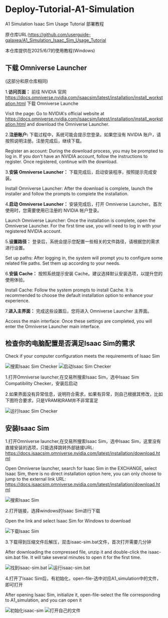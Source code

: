 # Deploy-Tutorial-A1-Simulation
A1 Simulation Isaac Sim Usage Tutorial 部署教程

原仓库URL:https://github.com/userguide-galaxea/A1_Simulation_Isaac_Sim_Usage_Tutorial

本仓库提供在2025/6/7的使用教程(Windows)

## 下载 Omniverse Launcher 

(这部分和原仓库相同)

1.**访问页面：**  前往 NVIDIA 官网 
https://docs.omniverse.nvidia.com/isaacsim/latest/installation/install_workstation.html 下载 Omniverse Launche

Visit the page: Go to NVIDIA's official website at https://docs.omniverse.nvidia.com/isaacsim/latest/installation/install_workstation.html and download the Omniverse Launcher.  

2.**注册账户:** 
下载过程中，系统可能会提示您登录。如果您没有 NVIDIA 账户，请按照说明注册。注册完成后，继续下载。

Register an account: During the download process, you may be prompted to log in. If you don't have an NVIDIA account, follow the instructions to register. Once registered, continue with the download.  

3.**安装 Omniverse Launcher：**
下载完成后，启动安装程序，按照提示完成安装。

Install Omniverse Launcher: After the download is complete, launch the installer and follow the prompts to complete the installation.  

4.**启动 Omniverse Launcher：**
安装完成后，打开 Omniverse Launcher。首次使用时，您需要使用已注册的 NVIDIA 帐户登录。

Launch Omniverse Launcher: Once the installation is complete, open the Omniverse Launcher. For the first time use, you will need to log in with your registered NVIDIA account.  

5.**设置路径：**
登录后，系统会提示您配置一些相关的文件路径，请根据您的需求进行设置。

Set up paths: After logging in, the system will prompt you to configure some related file paths. Set them up according to your needs.  

6.**安装 Cache：** 按照系统提示安装 Cache。建议选择默认安装选项，以提升您的使用体验。

Install Cache: Follow the system prompts to install Cache. It is recommended to choose the default installation option to enhance your experience.  

7.**进入主界面：** 完成这些设置后，您将进入 Omniverse Launcher 主界面。

Access the main interface: Once these settings are completed, you will enter the Omniverse Launcher main interface.  

## 检查你的电脑配置是否满足Isaac Sim的需求

Check if your computer configuration meets the requirements of Isaac Sim

![搜索Isaac Sim Checker](images/Checker_find.png)
![启动Isaac Sim Checker](images/Checker_install.png)

1.打开Omniverse launcher,在交易所搜索Isaac Sim，选中Isaac Sim Compatibility Checker，安装后启动

2.如果界面没有异常信息，说明符合需求，如果有异常，则自己根据其修改，比如下图符合要求，只是VRAM和RAM并不非常富足

![运行Isaac Sim Checker](images/Checker_running.png)

## 安装Isaac Sim

1.打开Omniverse launcher,在交易所搜索Isaac Sim，选中Isaac Sim，这里没有直接安装的选项，只能选择跳转外部链接URL: https://docs.isaacsim.omniverse.nvidia.com/latest/installation/download.html

Open Omniverse launcher, search for Isaac Sim in the EXCHANGE, select Isaac Sim, there is no direct installation option here, you can only choose to jump to the external link URL: https://docs.isaacsim.omniverse.nvidia.com/latest/installation/download.html

![搜索Isaac Sim](images/Isaac_Sim_find.png)

2.打开链接，选择windows的Isaac Sim进行下载

Open the link and select Isaac Sim for Windows to download

![下载Isaac Sim](images/Isaac_Sim_install.png)

3.下载得到压缩文件后解压，双击isaac-sim.bat文件，首次打开需要几分钟

After downloading the compressed file, unzip it and double-click the isaac-sim.bat file. It will take several minutes to open it for the first time.

![找到isaac-sim.bat](images/Isaac_Sim_running.png)
![运行isaac-sim.bat](images/isaac-sim.png)

4.打开了Isaac Sim后，有初始化，open-file-选中对应A1_simulation中的文件，即可打开

After opening Isaac Sim, initialize it, open-file-select the file corresponding to A1_simulation, and you can open it

![初始化isaac-sim](images/initialize.png)
![打开自己的文件](images/open_file.png)
